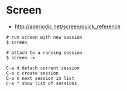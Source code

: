 # Screen

- http://aperiodic.net/screen/quick_reference

```
# run screen with new session
$ screen

# attach to a running session
$ screen -x
```

```
C-a d detach current session
C-a c create session
C-a n next session in list
C-a " show list of sessions
```
